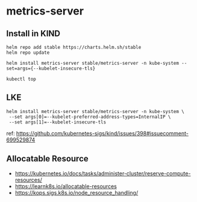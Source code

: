 # metrics-server

## Install in KIND

```
helm repo add stable https://charts.helm.sh/stable
helm repo update

helm install metrics-server stable/metrics-server -n kube-system --set=args={--kubelet-insecure-tls}

kubectl top
```

## LKE

```
helm install metrics-server stable/metrics-server -n kube-system \
 --set args[0]=--kubelet-preferred-address-types=InternalIP \
 --set args[1]=--kubelet-insecure-tls
```

ref: https://github.com/kubernetes-sigs/kind/issues/398#issuecomment-699529874

## Allocatable Resource

- https://kubernetes.io/docs/tasks/administer-cluster/reserve-compute-resources/
- https://learnk8s.io/allocatable-resources
- https://kops.sigs.k8s.io/node_resource_handling/
